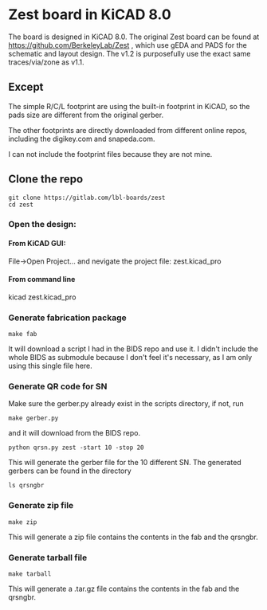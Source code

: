 # Zest board in KiCAD 8.0
The board is designed in KiCAD 8.0. 
The original Zest board can be found at https://github.com/BerkeleyLab/Zest , which use gEDA and PADS for the schematic and layout design. 
The v1.2 is purposefully use the exact same traces/via/zone as v1.1.

## Except

The simple R/C/L footprint are using the built-in footprint in KiCAD, so the pads size are different from the original gerber.

The other footprints are directly downloaded from different online repos, including the digikey.com and snapeda.com. 

I can not include the footprint files because they are not mine.

## Clone the repo
```
git clone https://gitlab.com/lbl-boards/zest
cd zest
```

### Open the design: 
#### From KiCAD GUI:
File->Open Project...
and nevigate the project file: zest.kicad_pro 
#### From command line
kicad zest.kicad_pro

### Generate fabrication package
`make fab`

It will download a script I had in the BIDS repo and use it. I didn't include the whole BIDS as submodule because I don't feel it's necessary, as I am only using this single file here. 

### Generate QR code for SN 
Make sure the gerber.py already exist in the scripts directory, if not, run 

`make gerber.py`

and it will download from the BIDS repo.

`python qrsn.py zest -start 10 -stop 20`

This will generate the gerber file for the 10 different SN. The generated gerbers can be found in the directory 

`ls qrsngbr`

### Generate zip file
`make zip`

This will generate a zip file contains the contents in the fab and the qrsngbr. 

### Generate tarball file
`make tarball`

This will generate a .tar.gz file contains the contents in the fab and the qrsngbr. 